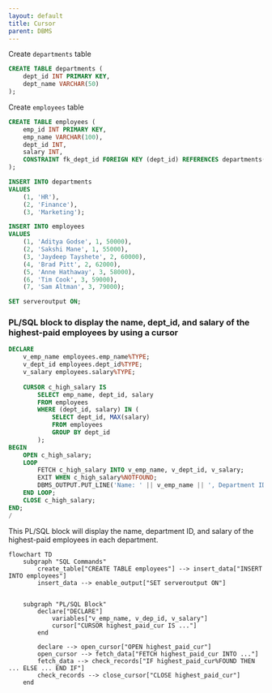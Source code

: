```yaml
---
layout: default
title: Cursor
parent: DBMS
---
```


Create `departments` table

```sql
CREATE TABLE departments (
    dept_id INT PRIMARY KEY,
    dept_name VARCHAR(50)
);
```

Create `employees` table

```sql
CREATE TABLE employees (
    emp_id INT PRIMARY KEY,
    emp_name VARCHAR(100),
    dept_id INT,
    salary INT,
    CONSTRAINT fk_dept_id FOREIGN KEY (dept_id) REFERENCES departments(dept_id)
);
```

```sql
INSERT INTO departments 
VALUES 
    (1, 'HR'),
    (2, 'Finance'),
    (3, 'Marketing');
```

```sql
INSERT INTO employees 
VALUES 
    (1, 'Aditya Godse', 1, 50000),
    (2, 'Sakshi Mane', 1, 55000),
    (3, 'Jaydeep Tayshete', 2, 60000),
    (4, 'Brad Pitt', 2, 62000),
    (5, 'Anne Hathaway', 3, 58000),
    (6, 'Tim Cook', 3, 59000),
    (7, 'Sam Altman', 3, 79000);
```

```sql
SET serveroutput ON;
```

### PL/SQL block to display the name, dept_id, and salary of the highest-paid employees by using a cursor

```sql
DECLARE
    v_emp_name employees.emp_name%TYPE;
    v_dept_id employees.dept_id%TYPE;
    v_salary employees.salary%TYPE;
    
    CURSOR c_high_salary IS
        SELECT emp_name, dept_id, salary
        FROM employees
        WHERE (dept_id, salary) IN (
            SELECT dept_id, MAX(salary)
            FROM employees
            GROUP BY dept_id
        );
BEGIN
    OPEN c_high_salary;
    LOOP
        FETCH c_high_salary INTO v_emp_name, v_dept_id, v_salary;
        EXIT WHEN c_high_salary%NOTFOUND;
        DBMS_OUTPUT.PUT_LINE('Name: ' || v_emp_name || ', Department ID: ' || v_dept_id || ', Salary: ' || v_salary);
    END LOOP;
    CLOSE c_high_salary;
END;
/
```

This PL/SQL block will display the name, department ID, and salary of the highest-paid employees in each department.

```mermaid
flowchart TD
    subgraph "SQL Commands"
        create_table["CREATE TABLE employees"] --> insert_data["INSERT INTO employees"]
        insert_data --> enable_output["SET serveroutput ON"]
    

    subgraph "PL/SQL Block"
        declare["DECLARE"]
            variables["v_emp_name, v_dep_id, v_salary"]
            cursor["CURSOR highest_paid_cur IS ..."]
        end

        declare --> open_cursor["OPEN highest_paid_cur"]
        open_cursor --> fetch_data["FETCH highest_paid_cur INTO ..."]
        fetch_data --> check_records["IF highest_paid_cur%FOUND THEN ... ELSE ... END IF"]
        check_records --> close_cursor["CLOSE highest_paid_cur"]
    end
```